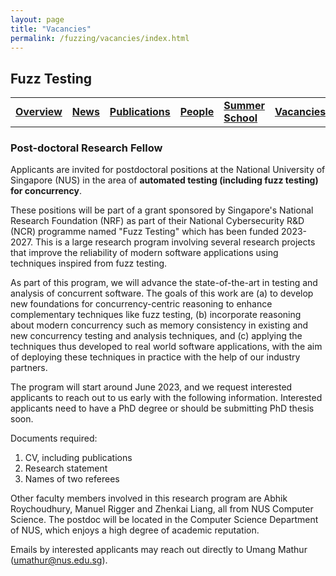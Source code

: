 ```yaml
---
layout: page
title: "Vacancies"
permalink: /fuzzing/vacancies/index.html
---
```


## Fuzz Testing

<table style="border: none">
  <tr>
    <td style="border: none"><a href="/fuzzing"><b>Overview</b></a></td>
    <td style="border: none"><a href="/fuzzing/news"><b>News</b></a></td>
    <td style="border: none"><a href="/fuzzing/publications"><b>Publications</b></a></td>
    <td style="border: none"><a href="/fuzzing/people"><b>People</b></a></td>
    <td style="border: none"><a href="/fuzzing/summerschool"><b>Summer School</b></a></td>
    <td style="border: none"><a href="/fuzzing/vacancies"><u><b>Vacancies</b></u></a></td>
    <td style="border: none"><a href="/fuzzing/contact"><b>Contact</b></a></td>
  </tr>
</table>

### Post-doctoral Research Fellow

Applicants are invited for postdoctoral positions at the National University of Singapore (NUS) in the area of **automated testing (including fuzz testing) for concurrency**.

These positions will be part of a grant sponsored by Singapore's National Research Foundation (NRF) as part of their National Cybersecurity R&D (NCR) programme named "Fuzz Testing" which has been funded 2023-2027. This is a large research program involving several research projects that improve the reliability of modern software applications using techniques inspired from fuzz testing.

As part of this program, we will advance the state-of-the-art in testing and analysis of concurrent software. The  goals of this work are (a) to develop new foundations for concurrency-centric reasoning to enhance complementary techniques like fuzz testing, (b) incorporate reasoning about modern concurrency such as memory consistency in existing and new concurrency testing and analysis techniques, and (c) applying the techniques thus developed to real world software applications, with the aim of deploying these techniques in practice with the help of our industry partners.

The program will start around June 2023, and we request interested applicants to reach out to us early with the following information. Interested applicants need to have a PhD degree or should be submitting PhD thesis soon.

Documents required:

1. CV, including publications
2. Research statement
3. Names of two referees

Other faculty members involved in this research program are Abhik Roychoudhury, Manuel Rigger and Zhenkai Liang, all from NUS Computer Science. The postdoc will be located in the Computer Science Department of NUS, which enjoys a high degree of academic reputation.


Emails by interested applicants may reach out directly to Umang Mathur ([umathur@nus.edu.sg](mailto:umathur@nus.edu.sg)).



